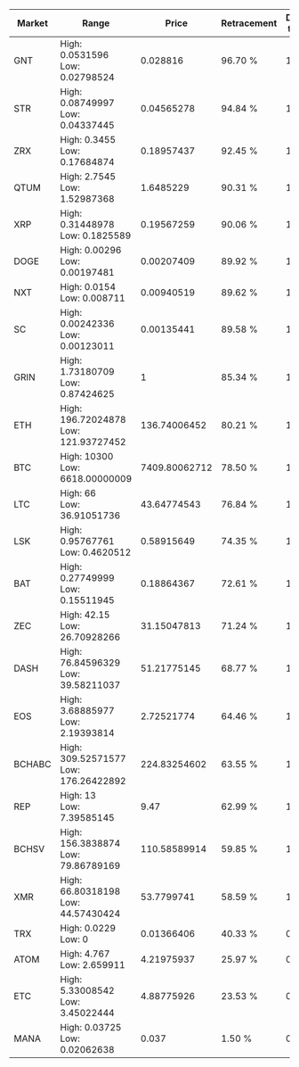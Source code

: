 | Market | Range | Price| Retracement | Doubles to 50% |
| --- | --- | --- | --- | --- |
| GNT | High: 0.0531596<br />Low: 0.02798524 | 0.028816 | 96.70 % | 1.41 |
| STR | High: 0.08749997<br />Low: 0.04337445 | 0.04565278 | 94.84 % | 1.43 |
| ZRX | High: 0.3455<br />Low: 0.17684874 | 0.18957437 | 92.45 % | 1.38 |
| QTUM | High: 2.7545<br />Low: 1.52987368 | 1.6485229 | 90.31 % | 1.30 |
| XRP | High: 0.31448978<br />Low: 0.1825589 | 0.19567259 | 90.06 % | 1.27 |
| DOGE | High: 0.00296<br />Low: 0.00197481 | 0.00207409 | 89.92 % | 1.19 |
| NXT | High: 0.0154<br />Low: 0.008711 | 0.00940519 | 89.62 % | 1.28 |
| SC | High: 0.00242336<br />Low: 0.00123011 | 0.00135441 | 89.58 % | 1.35 |
| GRIN | High: 1.73180709<br />Low: 0.87424625 | 1 | 85.34 % | 1.30 |
| ETH | High: 196.72024878<br />Low: 121.93727452 | 136.74006452 | 80.21 % | 1.17 |
| BTC | High: 10300<br />Low: 6618.00000009 | 7409.80062712 | 78.50 % | 1.14 |
| LTC | High: 66<br />Low: 36.91051736 | 43.64774543 | 76.84 % | 1.18 |
| LSK | High: 0.95767761<br />Low: 0.4620512 | 0.58915649 | 74.35 % | 1.20 |
| BAT | High: 0.27749999<br />Low: 0.15511945 | 0.18864367 | 72.61 % | 1.15 |
| ZEC | High: 42.15<br />Low: 26.70928266 | 31.15047813 | 71.24 % | 1.11 |
| DASH | High: 76.84596329<br />Low: 39.58211037 | 51.21775145 | 68.77 % | 1.14 |
| EOS | High: 3.68885977<br />Low: 2.19393814 | 2.72521774 | 64.46 % | 1.08 |
| BCHABC | High: 309.52571577<br />Low: 176.26422892 | 224.83254602 | 63.55 % | 1.08 |
| REP | High: 13<br />Low: 7.39585145 | 9.47 | 62.99 % | 1.08 |
| BCHSV | High: 156.3838874<br />Low: 79.86789169 | 110.58589914 | 59.85 % | 1.07 |
| XMR | High: 66.80318198<br />Low: 44.57430424 | 53.7799741 | 58.59 % | 1.04 |
| TRX | High: 0.0229<br />Low: 0 | 0.01366406 | 40.33 % | 0.00 |
| ATOM | High: 4.767<br />Low: 2.659911 | 4.21975937 | 25.97 % | 0.00 |
| ETC | High: 5.33008542<br />Low: 3.45022444 | 4.88775926 | 23.53 % | 0.00 |
| MANA | High: 0.03725<br />Low: 0.02062638 | 0.037 | 1.50 % | 0.00 |
